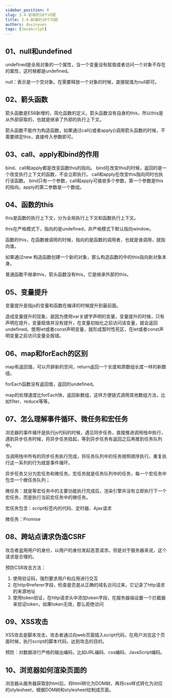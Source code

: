 ```yaml
---
sidebar_position: 0
slug: 3.4-前端的10个问题
title: 3.4-前端的10个问题
authors: duxinyues
tags: [JavaScript]
---
```


## 01、null和undefined

undefined是全局对象的一个属性，当一个变量没有赋值或者访问一个对象不存在的属性，这时候都是undefined。

null：表示是一个空对象。在需要释放一个对象的时候，直接赋值为null即可。

## 02、箭头函数

箭头函数是ES6新增的，简化函数的定义。箭头函数没有自身的this，所以this是从外部获取的，也就是继承了外部的执行上下文。

箭头函数不能作为构造函数，如果通过call()或者apply()调用箭头函数的时候，不需要绑定this，直接传入参数即可。

## 03、call、apply和bind的作用

bind、call和apply都是改变函数this的指向。
bind在改变this的时候，返回的是一个改变执行上下文的函数，不会立即执行。
call和apply在改变this指向同时也执行该函数。
bind只有一个参数，call和apply可接收多个参数，第一个参数是this的指向。apply的第二参数是一个数组。

## 04、函数的this

this是函数的执行上下文，分为全局执行上下文和函数执行上下文。

this在严格模式下，指向的是undefined，非严格模式下默认指向window。

函数的this，在函数被调用的时候，指向的是函数的调用者，也就是谁调用，就指向谁。

如果通过new 构造函数创建一个新的对象，那么构造函数的中的this指向新对象本身。

普通函数不继承this，箭头函数没有this，它是继承外部的this。

## 05、变量提升

变量提升是指js的变量和函数在编译的时候提升到最前面。

造成变量提升的现象，是因为使用var关键字声明的变量，变量提升的时候，只有声明在提升，变量赋值并没有提升，在变量初始化之前访问该变量，就会返回undefined。使用let或者const声明变量，就形成暂时性死区，在let或者const声明变量之前访问变量会报错。

## 06、map和forEach的区别

map有返回值，可以开辟新的空间，return返回一个长度和原数组长度一样的新数组。

forEach函数没有返回值，返回的undefined。

map的处理速度比forEach快，返回新数组，这样方便链式调用其他数组方法，比如filter、reduce等等。

## 07、怎么理解事件循环、微任务和宏任务

浏览器的事件循环是执行js代码的时候，遇见同步任务，直接推进调用栈中执行，遇到异步任务时候，将异步任务挂起，等到异步任务有返回之后再推到任务队列中。

当调用栈中所有的同步任务执行完成，将任务队列中的任务按照顺序执行。重复执行这一系列的行为就是事件循环。

异步任务又分为宏任务和微任务。宏任务就是任务队列中的任务，每一个宏任务中包含一个微任务队列；

微任务：就是等宏任务中的主要功能执行完成后，渲染引擎并没有立即执行下一个宏任务，而是执行当前宏任务中的微任务。

宏任务包含：script标签内的代码、定时器、Ajax请求

微任务：Promise

## 08、跨站点请求伪造CSRF

攻击者盗用用户的身份，以用户的身份发起恶意请求。但是对于服务器来说，这个请求是合理的。

预防CSR攻击方法：

1. 使用验证码，强烈要求用户和应用进行交互
2. 在http中referer字段，检查是否是从正确的域名访问过来，它记录了http请求的来源地址
3. 使用token验证，在http请求头中添加token字段，在服务器端设置一个拦截器来验证token，如果token无效，那么拒绝访问

## 09、XSS攻击

XSS攻击是脚本攻击，攻击者通过向web页面插入script代码，在用户浏览这个页面时候，执行script的脚本代码，达到攻击的目的。

预防：对数据进行严格的输出编码，比如URL编码、css编码、JavaScript编码。

## 10、浏览器如何渲染页面的

浏览器从服务器获取到html后，将html转化为DOM树，再将css样式转化为对应的stylesheet，根据DOM树和stylesheet绘制成页面。

